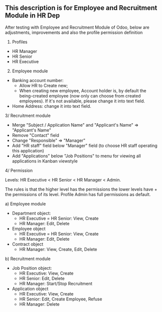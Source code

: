 ## This description is for Employee and Recruitment Module in HR Dep

After testing with Employee and Recruitment Module of Odoo, below are adjustments, improvements and also the profile permission definition

1. Profiles
 
 - HR Manager
 - HR Senior
 - HR Executive

2. Employee module
 
 - Banking account number:  
    + Allow HR to Create new; 
    + When creating new employee, Account holder is, by default the being-created employee (now only can choose from created employees). If it's not available, please change it into text field.
 - Home Address: change it into text field.

3/ Recruitment module
- Merge "Subject / Application Name" and "Applicant's Name" => "Applicant's Name"
- Remove "Contact" field
- Change "Responsible" => "Manager"
- Add "HR staff" field below "Manager" field (to choose HR staff operating this application)
- Add "Applications" below "Job Positions" to menu for viewing all applications in Kanban viewstyle

4/ Permission

Levels: HR Executive < HR Senior < HR Manager < Admin.

The rules is that the higher level has the permissions the lower levels have + the permissions of its level. Profile Admin has full permissions as default.

 a) Employee module
- Department object:
    + HR Executive = HR Senior: View, Create
    + HR Manager: Edit, Delete
- Employee object
    + HR Executive = HR Senior: View, Create
    + HR Manager: Edit, Delete
- Contract object
    + HR Manager: View, Create, Edit, Delete
    
b) Recruitment module
- Job Position object:
     + HR Executive: View, Create
     + HR Senior: Edit, Delete
     + HR Manager: Start/Stop Recruitment
- Application object
     + HR Executive: View, Create
     + HR Senior: Edit, Create Employee, Refuse
     + HR Manager: Delete
